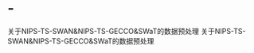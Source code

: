 # -
关于NIPS-TS-SWAN&amp;NIPS-TS-GECCO&amp;SWaT的数据预处理
关于NIPS-TS-SWAN&amp;NIPS-TS-GECCO&amp;SWaT的数据预处理

